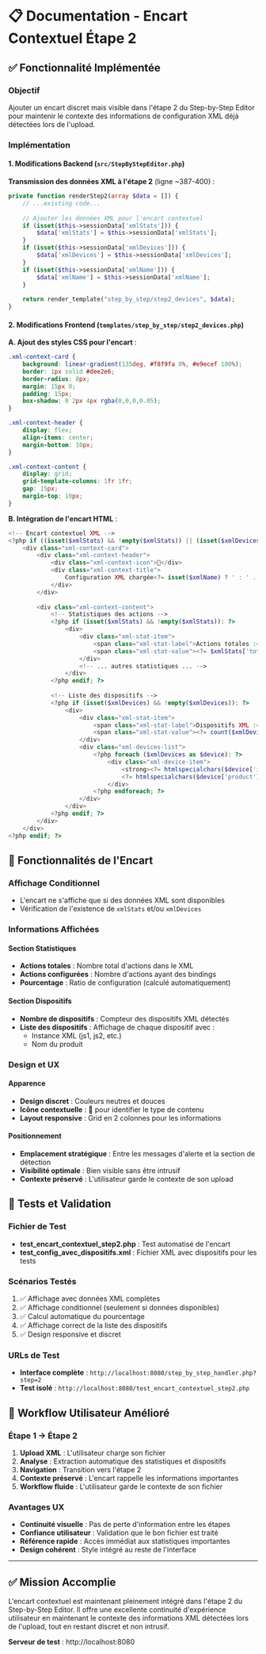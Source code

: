 # 📋 Documentation - Encart Contextuel Étape 2

## ✅ Fonctionnalité Implémentée

### Objectif
Ajouter un encart discret mais visible dans l'étape 2 du Step-by-Step Editor pour maintenir le contexte des informations de configuration XML déjà détectées lors de l'upload.

### Implémentation

#### 1. Modifications Backend (`src/StepByStepEditor.php`)

**Transmission des données XML à l'étape 2** (ligne ~387-400) :
```php
private function renderStep2(array $data = []) {
    // ...existing code...
    
    // Ajouter les données XML pour l'encart contextuel
    if (isset($this->sessionData['xmlStats'])) {
        $data['xmlStats'] = $this->sessionData['xmlStats'];
    }
    if (isset($this->sessionData['xmlDevices'])) {
        $data['xmlDevices'] = $this->sessionData['xmlDevices'];
    }
    if (isset($this->sessionData['xmlName'])) {
        $data['xmlName'] = $this->sessionData['xmlName'];
    }
    
    return render_template("step_by_step/step2_devices", $data);
}
```

#### 2. Modifications Frontend (`templates/step_by_step/step2_devices.php`)

**A. Ajout des styles CSS pour l'encart** :
```css
.xml-context-card {
    background: linear-gradient(135deg, #f8f9fa 0%, #e9ecef 100%);
    border: 1px solid #dee2e6;
    border-radius: 8px;
    margin: 15px 0;
    padding: 15px;
    box-shadow: 0 2px 4px rgba(0,0,0,0.05);
}

.xml-context-header {
    display: flex;
    align-items: center;
    margin-bottom: 10px;
}

.xml-context-content {
    display: grid;
    grid-template-columns: 1fr 1fr;
    gap: 15px;
    margin-top: 10px;
}
```

**B. Intégration de l'encart HTML** :
```php
<!-- Encart contextuel XML -->
<?php if ((isset($xmlStats) && !empty($xmlStats)) || (isset($xmlDevices) && !empty($xmlDevices))): ?>
    <div class="xml-context-card">
        <div class="xml-context-header">
            <div class="xml-context-icon">📄</div>
            <div class="xml-context-title">
                Configuration XML chargée<?= isset($xmlName) ? ' : ' . htmlspecialchars($xmlName) : '' ?>
            </div>
        </div>
        
        <div class="xml-context-content">
            <!-- Statistiques des actions -->
            <?php if (isset($xmlStats) && !empty($xmlStats)): ?>
                <div>
                    <div class="xml-stat-item">
                        <span class="xml-stat-label">Actions totales :</span>
                        <span class="xml-stat-value"><?= $xmlStats['total'] ?></span>
                    </div>
                    <!-- ... autres statistiques ... -->
                </div>
            <?php endif; ?>
            
            <!-- Liste des dispositifs -->
            <?php if (isset($xmlDevices) && !empty($xmlDevices)): ?>
                <div>
                    <div class="xml-stat-item">
                        <span class="xml-stat-label">Dispositifs XML :</span>
                        <span class="xml-stat-value"><?= count($xmlDevices) ?></span>
                    </div>
                    <div class="xml-devices-list">
                        <?php foreach ($xmlDevices as $device): ?>
                            <div class="xml-device-item">
                                <strong><?= htmlspecialchars($device['instance']) ?>:</strong> 
                                <?= htmlspecialchars($device['product']) ?>
                            </div>
                        <?php endforeach; ?>
                    </div>
                </div>
            <?php endif; ?>
        </div>
    </div>
<?php endif; ?>
```

## 🎯 Fonctionnalités de l'Encart

### Affichage Conditionnel
- L'encart ne s'affiche que si des données XML sont disponibles
- Vérification de l'existence de `xmlStats` et/ou `xmlDevices`

### Informations Affichées

#### Section Statistiques
- **Actions totales** : Nombre total d'actions dans le XML
- **Actions configurées** : Nombre d'actions ayant des bindings
- **Pourcentage** : Ratio de configuration (calculé automatiquement)

#### Section Dispositifs
- **Nombre de dispositifs** : Compteur des dispositifs XML détectés
- **Liste des dispositifs** : Affichage de chaque dispositif avec :
  - Instance XML (js1, js2, etc.)
  - Nom du produit

### Design et UX

#### Apparence
- **Design discret** : Couleurs neutres et douces
- **Icône contextuelle** : 📄 pour identifier le type de contenu
- **Layout responsive** : Grid en 2 colonnes pour les informations

#### Positionnement
- **Emplacement stratégique** : Entre les messages d'alerte et la section de détection
- **Visibilité optimale** : Bien visible sans être intrusif
- **Contexte préservé** : L'utilisateur garde le contexte de son upload

## 🧪 Tests et Validation

### Fichier de Test
- **test_encart_contextuel_step2.php** : Test automatisé de l'encart
- **test_config_avec_dispositifs.xml** : Fichier XML avec dispositifs pour les tests

### Scénarios Testés
1. ✅ Affichage avec données XML complètes
2. ✅ Affichage conditionnel (seulement si données disponibles)
3. ✅ Calcul automatique du pourcentage
4. ✅ Affichage correct de la liste des dispositifs
5. ✅ Design responsive et discret

### URLs de Test
- **Interface complète** : `http://localhost:8080/step_by_step_handler.php?step=2`
- **Test isolé** : `http://localhost:8080/test_encart_contextuel_step2.php`

## 🔄 Workflow Utilisateur Amélioré

### Étape 1 → Étape 2
1. **Upload XML** : L'utilisateur charge son fichier
2. **Analyse** : Extraction automatique des statistiques et dispositifs
3. **Navigation** : Transition vers l'étape 2
4. **Contexte préservé** : L'encart rappelle les informations importantes
5. **Workflow fluide** : L'utilisateur garde le contexte de son fichier

### Avantages UX
- **Continuité visuelle** : Pas de perte d'information entre les étapes
- **Confiance utilisateur** : Validation que le bon fichier est traité
- **Référence rapide** : Accès immédiat aux statistiques importantes
- **Design cohérent** : Style intégré au reste de l'interface

---

## ✅ Mission Accomplie

L'encart contextuel est maintenant pleinement intégré dans l'étape 2 du Step-by-Step Editor. Il offre une excellente continuité d'expérience utilisateur en maintenant le contexte des informations XML détectées lors de l'upload, tout en restant discret et non intrusif.

**Serveur de test** : http://localhost:8080
